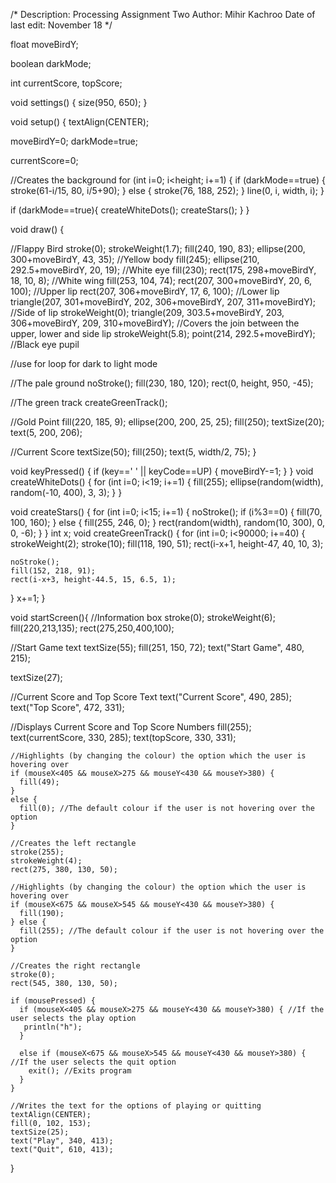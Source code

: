 /*
  Description: Processing Assignment Two
 Author: Mihir Kachroo
 Date of last edit: November 18
 */

float moveBirdY;

boolean darkMode;

int currentScore, topScore;

void settings() {
  size(950, 650);
}

void setup() { 
  textAlign(CENTER);

  moveBirdY=0;
  darkMode=true;
  
  currentScore=0;
  
  //Creates the background
  for (int i=0; i<height; i+=1) {
    if (darkMode==true) {
      stroke(61-i/15, 80, i/5+90);
    } 
    else {
      stroke(76, 188, 252);
    }
    line(0, i, width, i);
  }

  if (darkMode==true){
    createWhiteDots();
    createStars();
  }
}

void draw() {

  //Flappy Bird
  stroke(0);
  strokeWeight(1.7);
  fill(240, 190, 83);
  ellipse(200, 300+moveBirdY, 43, 35); //Yellow body
  fill(245);
  ellipse(210, 292.5+moveBirdY, 20, 19); //White eye
  fill(230);
  rect(175, 298+moveBirdY, 18, 10, 8); //White wing
  fill(253, 104, 74);
  rect(207, 300+moveBirdY, 20, 6, 100); //Upper lip
  rect(207, 306+moveBirdY, 17, 6, 100); //Lower lip
  triangle(207, 301+moveBirdY, 202, 306+moveBirdY, 207, 311+moveBirdY); //Side of lip
  strokeWeight(0);
  triangle(209, 303.5+moveBirdY, 203, 306+moveBirdY, 209, 310+moveBirdY); //Covers the join between the upper, lower and side lip
  strokeWeight(5.8);
  point(214, 292.5+moveBirdY); //Black eye pupil

  //use for loop for dark to light mode

  //The pale ground
  noStroke();
  fill(230, 180, 120);
  rect(0, height, 950, -45);

  //The green track
  createGreenTrack();

  //Gold Point
  fill(220, 185, 9);
  ellipse(200, 200, 25, 25);
  fill(250);
  textSize(20);
  text(5, 200, 206);

  //Current Score
  textSize(50);
  fill(250);
  text(5, width/2, 75);
}

void keyPressed() {
  if (key==' ' || keyCode==UP) {
    moveBirdY-=1;
  }
}
void createWhiteDots() {
  for (int i=0; i<19; i+=1) {
    fill(255);
    ellipse(random(width), random(-10, 400), 3, 3);
  }
}

void createStars() {
  for (int i=0; i<15; i+=1) {
    noStroke();
    if (i%3==0) {
      fill(70, 100, 160);
    } else {
      fill(255, 246, 0);
    }
    rect(random(width), random(10, 300), 0, 0, -6);
  }
}
int x;
void createGreenTrack() {
  for (int i=0; i<90000; i+=40) {
    strokeWeight(2);
    stroke(10);
    fill(118, 190, 51);
    rect(i-x+1, height-47, 40, 10, 3);

    noStroke();
    fill(152, 218, 91);
    rect(i-x+3, height-44.5, 15, 6.5, 1);
  }
  x+=1;
}

void startScreen(){
  //Information box
  stroke(0);
  strokeWeight(6);
  fill(220,213,135);
  rect(275,250,400,100);
  
  //Start Game text
  textSize(55);
  fill(251, 150, 72);
  text("Start Game", 480, 215);
  
  textSize(27);
  
  //Current Score and Top Score Text
  text("Current Score", 490, 285);
  text("Top Score", 472, 331);
  
  //Displays Current Score and Top Score Numbers
  fill(255);
  text(currentScore, 330, 285);
  text(topScore, 330, 331);

    //Highlights (by changing the colour) the option which the user is hovering over
    if (mouseX<405 && mouseX>275 && mouseY<430 && mouseY>380) {
      fill(49);
    } 
    else {
      fill(0); //The default colour if the user is not hovering over the option
    }

    //Creates the left rectangle
    stroke(255);
    strokeWeight(4);
    rect(275, 380, 130, 50);

    //Highlights (by changing the colour) the option which the user is hovering over
    if (mouseX<675 && mouseX>545 && mouseY<430 && mouseY>380) {
      fill(190);
    } else {
      fill(255); //The default colour if the user is not hovering over the option
    }

    //Creates the right rectangle
    stroke(0);
    rect(545, 380, 130, 50);

    if (mousePressed) {
      if (mouseX<405 && mouseX>275 && mouseY<430 && mouseY>380) { //If the user selects the play option
       println("h");
      }
      
      else if (mouseX<675 && mouseX>545 && mouseY<430 && mouseY>380) { //If the user selects the quit option
        exit(); //Exits program
      }
    }

    //Writes the text for the options of playing or quitting
    textAlign(CENTER);
    fill(0, 102, 153);
    textSize(25);
    text("Play", 340, 413);
    text("Quit", 610, 413);
}
